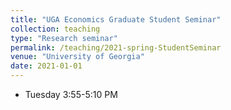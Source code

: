 ```yaml
---
title: "UGA Economics Graduate Student Seminar"
collection: teaching
type: "Research seminar"
permalink: /teaching/2021-spring-StudentSeminar
venue: "University of Georgia"
date: 2021-01-01
---
```


* Tuesday 3:55-5:10 PM

<!-- * [Zoom](https://zoom.us/j/93960550152)  -->
<!-- * [Schedule of Presentations](https://docs.google.com/spreadsheets/d/1GRE0b37lVgjZDOvep-lGNJ2X4hUYZhDBJcVNlVKcRV8/edit?usp=sharing)  -->
